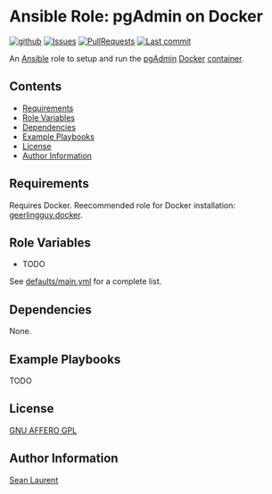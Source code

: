 # Ansible Role: pgAdmin on Docker <!-- omit in toc -->

[![github](https://github.com/organicveggie/ansible.pgadmin_docker/workflows/Molecule/badge.svg)](https://github.com/organicveggie/ansible.pgadmin_docker/actions)
[![Issues](https://img.shields.io/github/issues/organicveggie/ansible.pgadmin_docker.svg)](https://github.com/organicveggie/ansible.pgadmin_docker/issues/)
[![PullRequests](https://img.shields.io/github/issues-pr-closed-raw/organicveggie/ansible.pgadmin_docker.svg)](https://github.com/organicveggie/ansible.pgadmin_docker/pulls/)
[![Last commit](https://img.shields.io/github/last-commit/organicveggie/ansible.pgadmin_docker?logo=github)](https://github.com/organicveggie/ansible.pgadmin_docker/commits/main)

An [Ansible](https://www.ansible.com/) role to setup and run the [pgAdmin](https://www.pgadmin.org/)
[Docker](http://www.docker.com) [container](https://hub.docker.com/r/dpage/pgadmin4).

## Contents <!-- omit in toc -->

- [Requirements](#requirements)
- [Role Variables](#role-variables)
- [Dependencies](#dependencies)
- [Example Playbooks](#example-playbooks)
- [License](#license)
- [Author Information](#author-information)

## Requirements

Requires Docker. Reecommended role for Docker installation:
[geerlingguy.docker](https://galaxy.ansible.com/geerlingguy/docker).

## Role Variables

- TODO

See [defaults/main.yml](defaults/main.yml) for a complete list.

## Dependencies

None.

## Example Playbooks

TODO

## License

[GNU AFFERO GPL](LICENSE)

## Author Information

[Sean Laurent](http://github/organicveggie)
